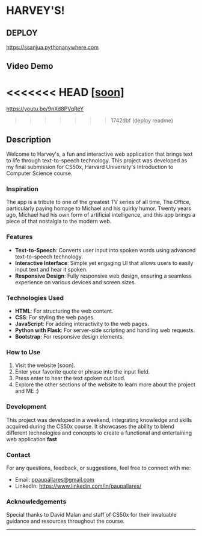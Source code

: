 # HARVEY'S!

## DEPLOY

https://ssanjua.pythonanywhere.com

## Video Demo
<<<<<<< HEAD
[[soon]](https://youtu.be/9nXd8PVqReY)
=======
https://youtu.be/9nXd8PVqReY
>>>>>>> 1742dbf (deploy readme)

## Description
Welcome to Harvey's, a fun and interactive web application that brings text to life through text-to-speech technology. This project was developed as my final submission for CS50x, Harvard University's Introduction to Computer Science course.

### Inspiration
The app is a tribute to one of the greatest TV series of all time, The Office, particularly paying homage to Michael and his quirky humor. Twenty years ago, Michael had his own form of artificial intelligence, and this app brings a piece of that nostalgia to the modern web.

### Features
- **Text-to-Speech**: Converts user input into spoken words using advanced text-to-speech technology.
- **Interactive Interface**: Simple yet engaging UI that allows users to easily input text and hear it spoken.
- **Responsive Design**: Fully responsive web design, ensuring a seamless experience on various devices and screen sizes.

### Technologies Used
- **HTML**: For structuring the web content.
- **CSS**: For styling the web pages.
- **JavaScript**: For adding interactivity to the web pages.
- **Python with Flask**: For server-side scripting and handling web requests.
- **Bootstrap**: For responsive design elements.

### How to Use
1. Visit the website [soon].
2. Enter your favorite quote or phrase into the input field.
3. Press enter to hear the text spoken out loud.
4. Explore the other sections of the website to learn more about the project and ME :)

### Development
This project was developed in a weekend, integrating knowledge and skills acquired during the CS50x course. It showcases the ability to blend different technologies and concepts to create a functional and entertaining web application **fast**

### Contact
For any questions, feedback, or suggestions, feel free to connect with me:
- Email: ppaupallares@gmail.com
- LinkedIn: https://www.linkedin.com/in/paupallares/

### Acknowledgements
Special thanks to David Malan and staff of CS50x for their invaluable guidance and resources throughout the course.

---
